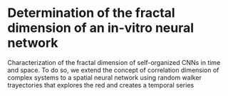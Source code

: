 # Determination of the fractal dimension of an in-vitro neural network
Characterization of the fractal dimension of self-organized CNNs in time and space. To do so, we extend the concept of correlation dimension of complex systems to a spatial neural network using random walker trayectories that explores the red and creates a temporal series
